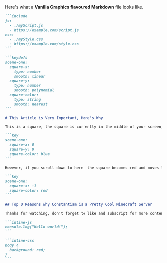 Here's what a **Vanilla Graphics flavoured Markdown** file looks like.

````md
```include
js:
  - ./myScript.js
  - https://example.com/script.js
css:
  - ./myStyle.css
  - https://example.com/style.css
```

```keydefs
scene-one:
  square-x:
    type: number
    smooth: linear
  square-y:
    type: number
    smooth: polynomial
  square-color:
    type: string
    smooth: nearest
```

# This Article is Very Important, Here's Why

This is a square, the square is currently in the middle of your screen, and it is blue.

```key
scene-one:
  square-x: 0
  square-y: 0
  square-color: blue
```

However, if you scroll down to here, the square becomes red and moves left.

```key
scene-one:
  square-x: -1
  square-color: red
```

## Top 0 Reasons why Constantiam is a Pretty Cool Minecraft Server

Thanks for watching, don't forget to like and subscript for more content.

```inline-js
console.log("Hello world!");
```

```inline-css
body {
  background: red;
}
```
````
